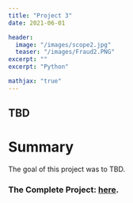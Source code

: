 ```yaml
---
title: "Project 3"
date: 2021-06-01

header:
  image: "/images/scope2.jpg"
  teaser: "/images/Fraud2.PNG"
excerpt: ""
excerpt: "Python"

mathjax: "true"
---
```


## TBD

# Summary

The goal of this project was to TBD. 


### The Complete Project: [here](https://github.com/MaryDonovanMartello/).
